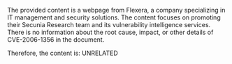 The provided content is a webpage from Flexera, a company specializing in IT management and security solutions. The content focuses on promoting their Secunia Research team and its vulnerability intelligence services. There is no information about the root cause, impact, or other details of CVE-2006-1356 in the document.

Therefore, the content is: UNRELATED